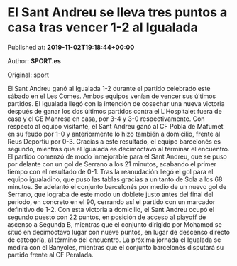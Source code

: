 
# El Sant Andreu se lleva tres puntos a casa tras vencer 1-2 al Igualada

Published at: **2019-11-02T19:18:44+00:00**

Author: **SPORT.es**

Original: [sport](https://www.sport.es/es/noticias/tercera-division/el-sant-andreu-se-lleva-tres-puntos-a-casa-tras-vencer-1-2-al-igualada-7711948)

El Sant Andreu ganó al Igualada 1-2 durante el partido celebrado este sábado en el Les Comes. Ambos equipos venían de vencer sus últimos partidos. El Igualada llegó con la intención de cosechar una nueva victoria después de ganar los dos últimos partidos contra el L'Hospitalet fuera de casa y el CE Manresa en casa, por 3-4 y 3-0 respectivamente. Con respecto al equipo visitante, el Sant Andreu ganó al CF Pobla de Mafumet en su feudo por 1-0 y anteriormente lo hizo también a domicilio, frente al Reus Deportiu por 0-3. Gracias a este resultado, el equipo barcelonés es segundo, mientras que el Igualada es decimoctavo al terminar el encuentro.
El partido comenzó de modo inmejorable para el Sant Andreu, que se puso por delante con un gol de Serrano a los 21 minutos, acabando el primer tiempo con el resultado de 0-1.
Tras la reanudación llegó el gol para el equipo igualadino, que puso las tablas gracias a un tanto de Sola a los 68 minutos. Se adelantó el conjunto barcelonés por medio de un nuevo gol de Serrano, que lograba de este modo un doblete justo antes del final del periodo, en concreto en el 90, cerrando así el partido con un marcador definitivo de 1-2.
Con esta victoria a domicilio, el Sant Andreu ocupó el segundo puesto con 22 puntos, en posición de acceso al playoff de ascenso a Segunda B, mientras que el conjunto dirigido por Mohamed se situó en decimoctavo lugar con nueve puntos, en lugar de descenso directo de categoría, al término del encuentro.
La próxima jornada el Igualada se medirá con el Banyoles, mientras que el conjunto barcelonés disputará su partido frente al CF Peralada.
